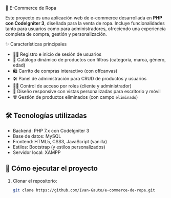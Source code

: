 🛒 E-Commerce de Ropa

Este proyecto es una aplicación web de e-commerce desarrollada en **PHP con CodeIgniter 3**, diseñada para la venta de ropa. Incluye funcionalidades tanto para usuarios como para administradores, ofreciendo una experiencia completa de compra, gestión y personalización.

✨ Características principales

- 🧍‍♂️ Registro e inicio de sesión de usuarios
- 🧾 Catálogo dinámico de productos con filtros (categoría, marca, género, edad)
- 🛍️ Carrito de compras interactivo (con offcanvas)
- 🛠️ Panel de administración para CRUD de productos y usuarios
- 🧑‍💼 Control de acceso por roles (cliente y administrador)
- 📱 Diseño responsive con vistas personalizadas para escritorio y móvil
- 🗑️ Gestión de productos eliminados (con campo `eliminado`)

## 🛠️ Tecnologías utilizadas

- Backend: PHP 7.x con CodeIgniter 3
- Base de datos: MySQL
- Frontend: HTML5, CSS3, JavaScript (vanilla)
- Estilos: Bootstrap (y estilos personalizados)
- Servidor local: XAMPP

## 🚀 Cómo ejecutar el proyecto

1. Clonar el repositorio:
   ```bash
   git clone https://github.com/Ivan-Gauto/e-commerce-de-ropa.git

 
 

